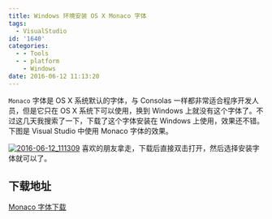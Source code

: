 ```yaml
---
title: Windows 环境安装 OS X Monaco 字体
tags:
  - VisualStudio
id: '1640'
categories:
  - - Tools
  - - platform
    - Windows
date: 2016-06-12 11:13:20
---
```


`Monaco` 字体是 OS X 系统默认的字体，与 Consolas 一样都非常适合程序开发人员，但是它只在 OS X 系统下可以使用，换到 Windows 上就没有这个字体了。不过这几天我搜索了一下，下载了这个字体安装在 Windows 上使用，效果还不错。下图是 Visual Studio 中使用 Monaco 字体的效果。
<!-- more -->
[![2016-06-12_111309](http://www.mycode.net.cn/wp-content/uploads/2016/06/2016-06-12_111309.png)](http://www.mycode.net.cn/wp-content/uploads/2016/06/2016-06-12_111309.png) 喜欢的朋友拿走，下载后直接双击打开，然后选择安装字体就可以了。

## 下载地址

[Monaco 字体下载](http://www.mycode.net.cn/wp-content/uploads/2016/06/Monaco.zip)